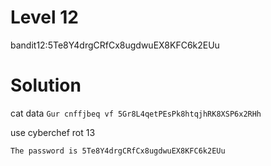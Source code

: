 # Level 12

bandit12:5Te8Y4drgCRfCx8ugdwuEX8KFC6k2EUu

# Solution

cat data
`Gur cnffjbeq vf 5Gr8L4qetPEsPk8htqjhRK8XSP6x2RHh`

use cyberchef rot 13

`The password is 5Te8Y4drgCRfCx8ugdwuEX8KFC6k2EUu`